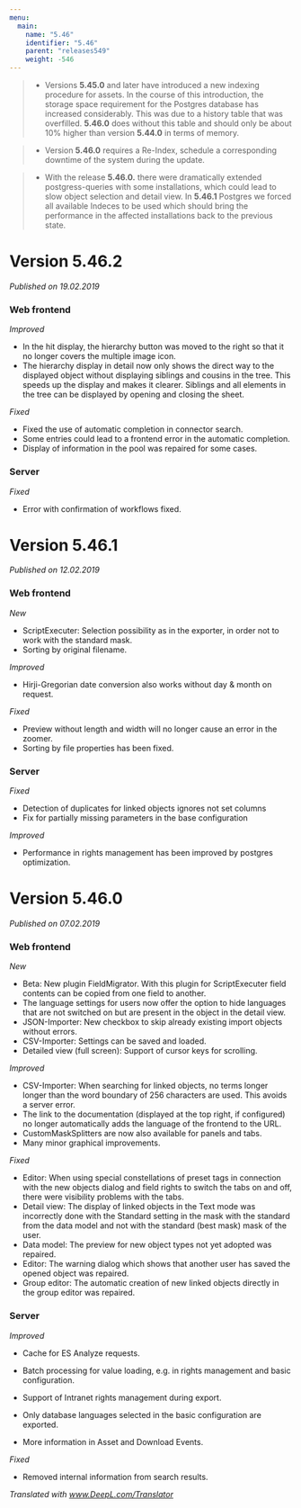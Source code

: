 ```yaml
---
menu:
  main:
    name: "5.46"
    identifier: "5.46"
    parent: "releases549"
    weight: -546
---
```


> - Versions **5.45.0** and later have introduced a new indexing procedure for assets. In the course of this introduction, the storage space requirement for the Postgres database has increased considerably. This was due to a history table that was overfilled. **5.46.0** does without this table and should only be about 10% higher than version **5.44.0** in terms of memory.
>

> - Version **5.46.0** requires a Re-Index, schedule a corresponding downtime of the system during the update.
>

> - With the release **5.46.0.** there were dramatically extended postgress-queries with some installations, which could lead to slow object selection and detail view. In **5.46.1** Postgres we forced all available Indeces to be used which should bring the performance in the affected installations back to the previous state.
>

# Version 5.46.2

*Published on 19.02.2019*

### Web frontend

*Improved*

- In the hit display, the hierarchy button was moved to the right so that it no longer covers the multiple image icon.
- The hierarchy display in detail now only shows the direct way to the displayed object without displaying siblings and cousins in the tree. This speeds up the display and makes it clearer. Siblings and all elements in the tree can be displayed by opening and closing the sheet.

*Fixed*

- Fixed the use of automatic completion in connector search.
- Some entries could lead to a frontend error in the automatic completion.
- Display of information in the pool was repaired for some cases.

### Server

*Fixed*

- Error with confirmation of workflows fixed.

# Version 5.46.1

*Published on 12.02.2019*

### Web frontend

*New*

- ScriptExecuter: Selection possibility as in the exporter, in order not to work with the standard mask.
- Sorting by original filename.

*Improved*

- Hirji-Gregorian date conversion also works without day & month on request.

*Fixed*

- Preview without length and width will no longer cause an error in the zoomer.
- Sorting by file properties has been fixed.

### Server

*Fixed*

- Detection of duplicates for linked objects ignores not set columns
- Fix for partially missing parameters in the base configuration

*Improved*

- Performance in rights management has been improved by postgres optimization.

# Version 5.46.0

*Published on 07.02.2019*

### Web frontend

*New*

- Beta: New plugin FieldMigrator. With this plugin for ScriptExecuter field contents can be copied from one field to another.
- The language settings for users now offer the option to hide languages that are not switched on but are present in the object in the detail view.
- JSON-Importer: New checkbox to skip already existing import objects without errors.
- CSV-Importer: Settings can be saved and loaded.
- Detailed view (full screen): Support of cursor keys for scrolling.

*Improved*

- CSV-Importer: When searching for linked objects, no terms longer longer than the word boundary of 256 characters are used. This avoids a server error.
- The link to the documentation (displayed at the top right, if configured) no longer automatically adds the language of the frontend to the URL.
- CustomMaskSplitters are now also available for panels and tabs.
- Many minor graphical improvements.

*Fixed*

- Editor: When using special constellations of preset tags in connection with the new objects dialog and field rights to switch the tabs on and off, there were visibility problems with the tabs.
- Detail view: The display of linked objects in the Text mode was incorrectly done with the Standard setting in the mask with the standard from the data model and not with the standard (best mask) mask of the user.
- Data model: The preview for new object types not yet adopted was repaired.
- Editor: The warning dialog which shows that another user has saved the opened object was repaired.
- Group editor: The automatic creation of new linked objects directly in the group editor was repaired.

### Server

*Improved*

- Cache for ES Analyze requests.
- Batch processing for value loading, e.g. in rights management and basic configuration.

- Support of Intranet rights management during export.
- Only database languages selected in the basic configuration are exported.
- More information in Asset and Download Events.

*Fixed*

- Removed internal information from search results.

*Translated with www.DeepL.com/Translator*
